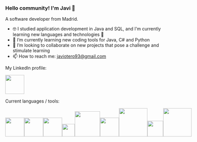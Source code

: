 ### Hello community! I'm Javi 👋
A software developer from Madrid. 

- 🤓 I studied application development in Java and SQL, and I'm currently learning new languages and technologies 🧠
- 🌱 I’m currently learning new coding tools for Java, C# and Python
- 👯 I’m looking to collaborate on new projects that pose a challenge and stimulate learning
- 📫 How to reach me: [javiotero93@gmail.com](mailto:javiotero93@gmail.com)

My LinkedIn profile:
<div>
  <img src="https://github.com/user-attachments/assets/d0710c00-ea13-4c51-874a-32c2cb2f5008" alt="" style="width:60px;">
</div>

Current languages / tools:
<div style="display: flex; align-items: baseline;">
<img src="https://banner2.cleanpng.com/20180426/kbw/avexiclb6.webp" alt="" style="width:60px;">
<img src="https://banner2.cleanpng.com/20180831/iua/kisspng-c-programming-language-logo-microsoft-visual-stud-atlas-portfolio-1713945971245.webp" alt="" style="width:60px;">
<img src="https://banner2.cleanpng.com/20190623/yp/kisspng-python-computer-icons-programming-language-executa-1713885634631.webp" alt="" style="width:60px;">
<img src="https://banner2.cleanpng.com/20180411/wre/avf0mauoj.webp" alt="" style="width:40px;">
<img src="https://banner2.cleanpng.com/20180617/iw/aa6thtcyg.webp" alt="" style="width:80px;">
<img src="https://cdn4.iconfinder.com/data/icons/logos-brands-in-colors/3000/figma-logo-512.png" alt="" style="width:60px;">
<img src="https://banner2.cleanpng.com/20180605/yjb/aa9yal4pp.webp" alt="" style="width:90px;">
<img src="https://uxwing.com/wp-content/themes/uxwing/download/brands-and-social-media/html-icon.png" alt="" style="width:50px;">
<img src="https://banner2.cleanpng.com/20180510/trw/kisspng-html-css-design-and-build-web-sites-web-develop-5af50c33d59ff9.681459051526008883875.jpg" alt="" style="width:90px;">
</div>




